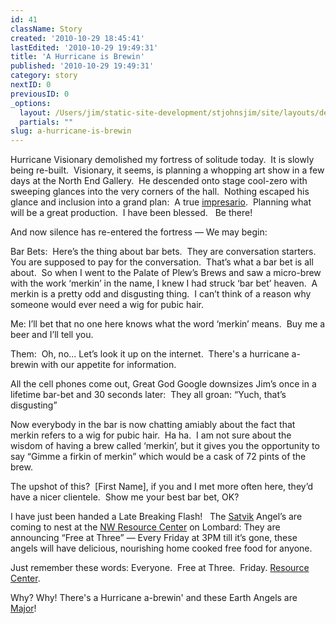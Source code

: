 ```yaml
---
id: 41
className: Story
created: '2010-10-29 18:45:41'
lastEdited: '2010-10-29 19:49:31'
title: 'A Hurricane is Brewin'
published: '2010-10-29 19:49:31'
category: story
nextID: 0
previousID: 0
_options:
  layout: /Users/jim/static-site-development/stjohnsjim/site/layouts/default.static.ttml
  partials: ""
slug: a-hurricane-is-brewin
---
```

<p>Hurricane Visionary demolished my fortress of solitude today.&nbsp; It is slowly being re-built.&nbsp; Visionary, it seems, is planning a whopping art show in a few days at the North End Gallery.&nbsp; He descended onto stage cool-zero with sweeping glances into the very corners of the hall. &nbsp;Nothing escaped his glance and inclusion into a grand plan: &nbsp;A true&nbsp;<span ><a target="_blank" href="http://en.wikipedia.org/wiki/Impresario">impresario</a></span>.&nbsp; Planning what will be a great production.&nbsp; I have been blessed. &nbsp; Be there!&nbsp;</p>
<p >And now silence has re-entered the fortress &mdash; We may begin:</p>

<p >Bar Bets:&nbsp; Here&rsquo;s the thing about bar bets.&nbsp; They are conversation starters.&nbsp; You are supposed to pay for the conversation.&nbsp; That&rsquo;s what a bar bet is all about.&nbsp; So when I went to the Palate of Plew&rsquo;s Brews and saw a micro-brew with the work &lsquo;merkin&rsquo; in the name, I knew I had struck &lsquo;bar bet&rsquo; heaven.&nbsp; A merkin is a pretty odd and disgusting thing.&nbsp; I can&rsquo;t think of a reason why someone would ever need a wig for pubic hair.</p>

<p >Me: I&rsquo;ll bet that no one here knows what the word &lsquo;merkin&rsquo; means.&nbsp; Buy me a beer and I&rsquo;ll tell you.</p>

<p >Them:&nbsp; Oh, no&hellip; Let&rsquo;s look it up on the internet. &nbsp;There's a hurricane a-brewin with our appetite for information.</p>

<p >All the cell phones come out, Great God Google downsizes Jim&rsquo;s once in a lifetime bar-bet and 30 seconds later:&nbsp; They all groan: &ldquo;Yuch, that&rsquo;s disgusting&rdquo;</p>

<p >Now everybody in the bar is now chatting amiably about the fact that merkin refers to a wig for pubic hair.&nbsp; Ha ha.&nbsp; I am not sure about the wisdom of having a brew called &lsquo;merkin&rsquo;, but it gives you the opportunity to say &ldquo;Gimme a firkin of merkin&rdquo; which would be a cask of 72 pints of the brew.</p>

<p >The upshot of this?&nbsp; [First Name], if you and I met more often here, they&rsquo;d have a nicer clientele.&nbsp; Show me your best bar bet, OK?</p>

<p >I have just been handed a Late Breaking Flash! &nbsp; The <a target="_blank" href="http://medical-dictionary.thefreedictionary.com/Satvik">Satvik</a> Angel&rsquo;s are coming to nest at the <a target="_blank" href="http://nwresourcecenter.com/">NW Resource Center</a> on Lombard: They are announcing &ldquo;Free at Three&rdquo; &mdash; Every Friday at 3PM till it&rsquo;s gone, these angels will have delicious, nourishing home cooked free food for anyone.</p>

<p >Just remember these words: Everyone.&nbsp; Free at Three.&nbsp; Friday. <a target="_blank" href="http://nwresourcecenter.com/">Resource Center</a>.</p>
<p >Why? Why! There's a Hurricane a-brewin' and these Earth Angels are <a target="_blank" href="http://www.library.yale.edu/~llicense/forcegen.shtml">Major</a>!</p>